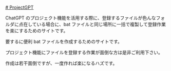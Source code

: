 [# ProjectGPT](https://uni928.github.io/ProjectGPT/)

ChatGPT のプロジェクト機能を活用する際に、登録するファイルが色んなフォルダに点在している場合に、bat ファイルと同じ場所に一括で複製して登録作業を楽にするためのサイトです。

要するに便利 bat ファイルを作成するためのサイトです。

プロジェクト機能にファイルを登録する作業が面倒な方は是非ご利用下さい。

作成は若干面倒ですが、一度作れば楽になるハズです。
